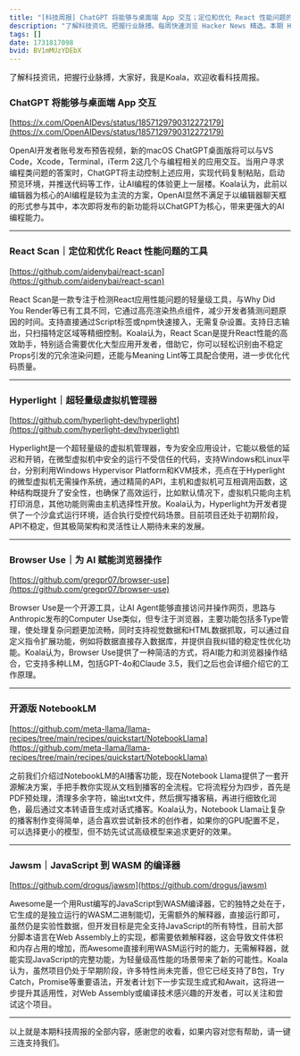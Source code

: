 ```yaml
---
title: "[科技周报] ChatGPT 将能够与桌面端 App 交互；定位和优化 React 性能问题的工具；为 AI 赋能浏览器操作"
description: "了解科技资讯、把握行业脉搏。每周快速浏览 Hacker News 精选。本期 Hacker Newsletter 地址：https://buttondown.com/hacker-newsletter/archive/hacker-newsletter-722/"
tags: []
date: 1731817098
bvid: BV1mMUzYDEbX
---
```

了解科技资讯，把握行业脉搏，大家好，我是Koala，欢迎收看科技周报。

### ChatGPT 将能够与桌面端 App 交互
[https://x.com/OpenAIDevs/status/1857129790312272179](https://x.com/OpenAIDevs/status/1857129790312272179)

OpenAI开发者账号发布预告视频，新的macOS ChatGPT桌面版将可以与VS Code，Xcode，Terminal，iTerm 2这几个与编程相关的应用交互。当用户寻求编程类问题的答案时，ChatGPT将主动控制上述应用，实现代码复制粘贴，启动预览环境，并推送代码等工作，让AI编程的体验更上一层楼。Koala认为，此前以编辑器为核心的AI编程是较为主流的方案，OpenAI显然不满足于以编辑器聊天框的形式参与其中，本次即将发布的新功能将以ChatGPT为核心，带来更强大的AI编程能力。

---

### React Scan｜定位和优化 React 性能问题的工具
[https://github.com/aidenybai/react-scan](https://github.com/aidenybai/react-scan)

React Scan是一款专注于检测React应用性能问题的轻量级工具，与Why Did You Render等已有工具不同，它通过高亮渲染热点组件，减少开发者猜测问题原因的时间。支持直接通过Script标签或npm快速接入，无需复杂设置。支持日志输出，只扫描特定区域等精细控制。Koala认为，React Scan是提升React性能的高效助手，特别适合需要优化大型应用开发者，借助它，你可以轻松识别由不稳定Props引发的冗余渲染问题，还能与Meaning Lint等工具配合使用，进一步优化代码质量。

---

### Hyperlight｜超轻量级虚拟机管理器
[https://github.com/hyperlight-dev/hyperlight](https://github.com/hyperlight-dev/hyperlight)

Hyperlight是一个超轻量级的虚拟机管理器，专为安全应用设计，它能以极低的延迟和开销，在微型虚拟机中安全的运行不受信任的代码，支持Windows和Linux平台，分别利用Windows Hypervisor Platform和KVM技术，亮点在于Hyperlight的微型虚拟机无需操作系统，通过精简的API，主机和虚拟机可互相调用函数，这种结构既提升了安全性，也确保了高效运行，比如默认情况下，虚拟机只能向主机打印消息，其他功能则需由主机选择性开放。Koala认为，Hyperlight为开发者提供了一个沙盒式运行环境，适合执行受控代码场景。目前项目还处于初期阶段，API不稳定，但其极简架构和灵活性让人期待未来的发展。

---

### Browser Use｜为 AI 赋能浏览器操作
[https://github.com/gregpr07/browser-use](https://github.com/gregpr07/browser-use)

Browser Use是一个开源工具，让AI Agent能够直接访问并操作网页，思路与Anthropic发布的Computer Use类似，但专注于浏览器，主要功能包括多Type管理，使处理复杂问题更加流畅，同时支持视觉数据和HTML数据抓取，可以通过自定义指令扩展功能，例如将数据直接存入数据库，并提供自我纠错的稳定性优化功能。Koala认为，Browser Use提供了一种简洁的方式，将AI能力和浏览器操作结合，它支持多种LLM，包括GPT-4o和Claude 3.5，我们之后也会详细介绍它的工作原理。

---

### 开源版 NotebookLM
[https://github.com/meta-llama/llama-recipes/tree/main/recipes/quickstart/NotebookLlama](https://github.com/meta-llama/llama-recipes/tree/main/recipes/quickstart/NotebookLlama)

之前我们介绍过NotebookLM的AI播客功能，现在Notebook Llama提供了一套开源解决方案，手把手教你实现从文档到播客的全流程。它将流程分为四步，首先是PDF预处理，清理多余字符，输出txt文件，然后撰写播客稿，再进行细致化润色，最后通过文本转语音生成对话式播客。Koala认为，Notebook Llama让复杂的播客制作变得简单，适合喜欢尝试新技术的创作者，如果你的GPU配置不足，可以选择更小的模型，但不妨先试试高级模型来追求更好的效果。

---

### Jawsm｜JavaScript 到 WASM 的编译器
[https://github.com/drogus/jawsm](https://github.com/drogus/jawsm)

Awesome是一个用Rust编写的JavaScript到WASM编译器，它的独特之处在于，它生成的是独立运行的WASM二进制能切，无需额外的解释器，直接运行即可，虽然仍是实验性数据，但开发目标是完全支持JavaScript的所有特性，目前大部分脚本语言在Web Assembly上的实现，都需要依赖解释器，这会导致文件体积和内存占用的增加，而Awesome直接利用WASM运行时的能力，无需解释器，就能实现JavaScript的完整功能，为轻量级高性能的场景带来了新的可能性。Koala认为，虽然项目仍处于早期阶段，许多特性尚未完善，但它已经支持了B包，Try Catch，Promise等重要语法，开发者计划下一步实现生成式和Await，这将进一步提升其适用性，对Web Assembly或编译技术感兴趣的开发者，可以关注和尝试这个项目。

---

以上就是本期科技周报的全部内容，感谢您的收看，如果内容对您有帮助，请一键三连支持我们。


